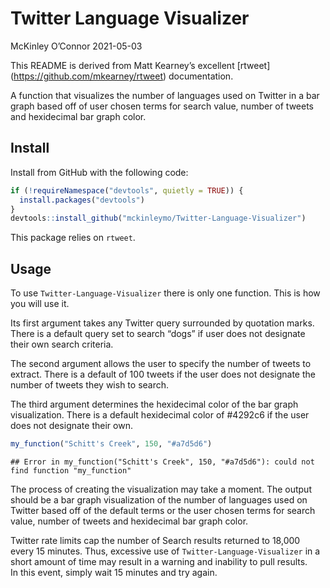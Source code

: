 Twitter Language Visualizer
================
McKinley O’Connor
2021-05-03

This README is derived from Matt Kearney’s excellent \[rtweet\]
(<https://github.com/mkearney/rtweet>) documentation.

A function that visualizes the number of languages used on Twitter in a
bar graph based off of user chosen terms for search value, number of
tweets and hexidecimal bar graph color.

## Install

Install from GitHub with the following code:

``` r
if (!requireNamespace("devtools", quietly = TRUE)) {
  install.packages("devtools")
}
devtools::install_github("mckinleymo/Twitter-Language-Visualizer")
```

This package relies on <code>rtweet</code>.

## Usage

To use <code>Twitter-Language-Visualizer</code> there is only one
function. This is how you will use it.

Its first argument takes any Twitter query surrounded by quotation
marks. There is a default query set to search “dogs” if user does not
designate their own search criteria.

The second argument allows the user to specify the number of tweets to
extract. There is a default of 100 tweets if the user does not designate
the number of tweets they wish to search.

The third argument determines the hexidecimal color of the bar graph
visualization. There is a default hexidecimal color of \#4292c6 if the
user does not designate their own.

``` r
my_function("Schitt's Creek", 150, "#a7d5d6")
```

    ## Error in my_function("Schitt's Creek", 150, "#a7d5d6"): could not find function "my_function"

The process of creating the visualization may take a moment. The output
should be a bar graph visualization of the number of languages used on
Twitter based off of the default terms or the user chosen terms for
search value, number of tweets and hexidecimal bar graph color.

Twitter rate limits cap the number of Search results returned to 18,000
every 15 minutes. Thus, excessive use of
<code>Twitter-Language-Visualizer</code> in a short amount of time may
result in a warning and inability to pull results.  
In this event, simply wait 15 minutes and try again.
